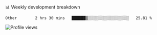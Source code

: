 📊 Weekly development breakdown
<!--START_SECTION:waka-->

```text
Other        2 hrs 30 mins   ██████▒░░░░░░░░░░░░░░░░░░   25.81 %
```

<!--END_SECTION:waka-->

<img src="https://gpvc.arturio.dev/iqbalfasri" alt="Profile views"/>
